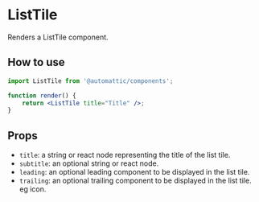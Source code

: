 # ListTile

Renders a ListTile component.

## How to use

```jsx
import ListTile from '@automattic/components';

function render() {
	return <ListTile title="Title" />;
}
```

## Props

- `title`: a string or react node representing the title of the list tile.
- `subtitle`: an optional string or react node.
- `leading`: an optional leading component to be displayed in the list tile.
- `trailing`: an optional trailing component to be displayed in the list tile. eg icon.
